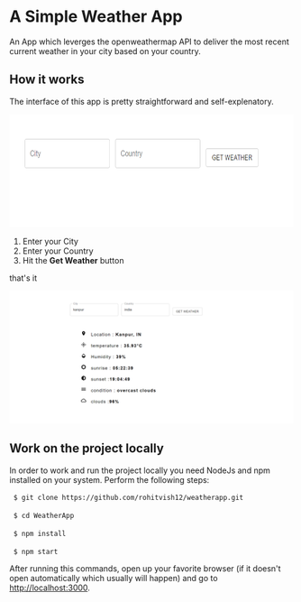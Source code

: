# A Simple Weather App

An App which leverges the openweathermap API to deliver the most recent current weather in your city based on your country.

## How it works

The interface of this app is pretty straightforward and self-explenatory.

<p align="center">
 <img height=200 src="src/image/screen1.PNG" alt="ui_start"/>
</p>

1) Enter your City
2) Enter your Country
3) Hit the **Get Weather** button

that's it 


<p align="center">
 <img src="src/image/screen2.PNG" alt="ui_start_result"/>
</p>


## Work on the project locally

In order to work and run the project locally you need NodeJs and npm installed on your system.
Perform the following steps:

```
 $ git clone https://github.com/rohitvish12/weatherapp.git

 $ cd WeatherApp

 $ npm install

 $ npm start
```

After running this commands, open up your favorite browser (if it doesn't open automatically which usually will happen) and go to [http://localhost:3000](http://localhost:3000).

